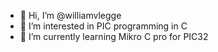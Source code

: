 - 👋 Hi, I’m @williamvlegge
- 👀 I’m interested in PIC programming in C
- 🌱 I’m currently learning Mikro C pro for PIC32
